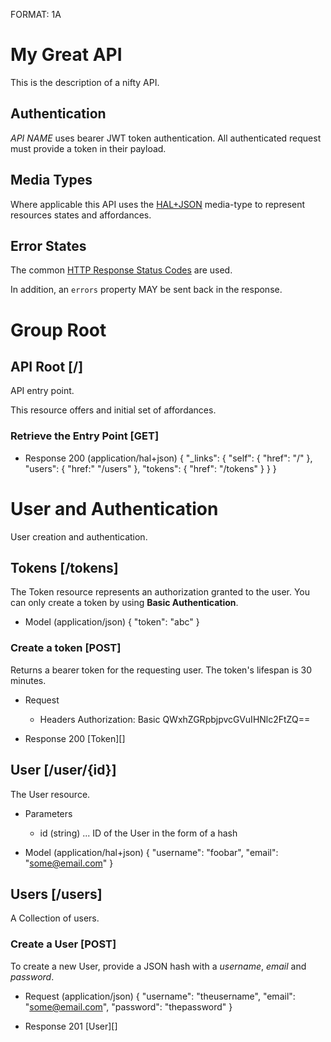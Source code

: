 FORMAT: 1A

# My Great API
This is the description of a nifty API.

## Authentication
*API NAME* uses bearer JWT token authentication. All authenticated request must
provide a token in their payload.

## Media Types
Where applicable this API uses the [HAL+JSON](https://github.com/mikekelly/hal_specification/blob/master/hal_specification.md) media-type to represent resources states and affordances.

## Error States
The common [HTTP Response Status Codes](https://github.com/for-GET/know-your-http-well/blob/master/status-codes.md) are used.

In addition, an `errors` property MAY be sent back in the response.


# Group Root

## API Root [/]
API entry point.

This resource offers and initial set of affordances.

### Retrieve the Entry Point [GET]

+ Response 200 (application/hal+json)
	{
		"_links": {
			"self": { "href": "/" },
			"users": { "href:" "/users" },
			"tokens": { "href": "/tokens" }
		}
	}



# User and Authentication
User creation and authentication.

## Tokens [/tokens]
The Token resource represents an authorization granted to the user. You can only
create a token by using **Basic Authentication**.

+ Model (application/json)
	{
		"token": "abc"
	}

### Create a token [POST]
Returns a bearer token for the requesting user. The token's lifespan is
30 minutes.

+ Request
	+ Headers
		 Authorization: Basic QWxhZGRpbjpvcGVuIHNlc2FtZQ==

+ Response 200
	[Token][]

## User [/user/{id}]
The User resource.

+ Parameters
	+ id (string) ... ID of the User in the form of a hash

+ Model (application/hal+json)
	{
		"username": "foobar",
		"email": "some@email.com"
	}

## Users [/users]
A Collection of users.

### Create a User [POST]
To create a new User, provide a JSON hash with a *username*, *email* and *password*.

+ Request (application/json)
	{
		"username": "theusername",
		"email": "some@email.com",
		"password": "thepassword"
	}

+ Response 201
	[User][]
